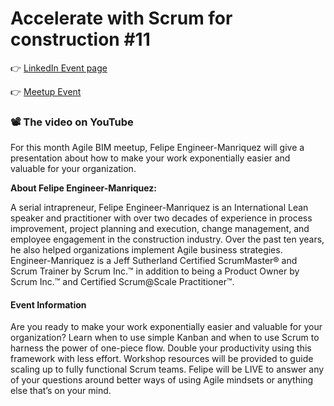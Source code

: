 # Accelerate with Scrum for construction \#11

👉 [LinkedIn Event page](https://www.linkedin.com/events/6752725838732558336/)

👉 [Meetup Event ](https://www.meetup.com/fr-FR/collaborative-architecture/events/276812998/)

### 📽️ The video on YouTube 

For this month Agile BIM meetup, Felipe Engineer-Manriquez will give a presentation about  how to make your work exponentially easier and valuable for your organization.

**About Felipe Engineer-Manriquez:**

A serial intrapreneur, Felipe Engineer-Manriquez is an International Lean speaker and practitioner with over two decades of experience in process improvement, project planning and execution, change management, and employee engagement in the construction industry. Over the past ten years, he also helped organizations implement Agile business strategies. Engineer-Manriquez is a Jeff Sutherland Certified ScrumMaster® and Scrum Trainer by Scrum Inc.™ in addition to being a Product Owner by Scrum Inc.™ and Certified Scrum@Scale Practitioner™.

#### Event Information

​Are you ready to make your work exponentially easier and valuable for your organization? Learn when to use simple Kanban and when to use Scrum to harness the power of one-piece flow. Double your productivity using this framework with less effort. Workshop resources will be provided to guide scaling up to fully functional Scrum teams. Felipe will be LIVE to answer any of your questions around better ways of using Agile mindsets or anything else that’s on your mind.

